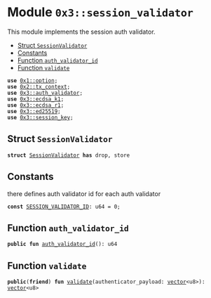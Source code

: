 
<a name="0x3_session_validator"></a>

# Module `0x3::session_validator`

This module implements the session auth validator.


-  [Struct `SessionValidator`](#0x3_session_validator_SessionValidator)
-  [Constants](#@Constants_0)
-  [Function `auth_validator_id`](#0x3_session_validator_auth_validator_id)
-  [Function `validate`](#0x3_session_validator_validate)


<pre><code><b>use</b> <a href="">0x1::option</a>;
<b>use</b> <a href="">0x2::tx_context</a>;
<b>use</b> <a href="auth_validator.md#0x3_auth_validator">0x3::auth_validator</a>;
<b>use</b> <a href="ecdsa_k1.md#0x3_ecdsa_k1">0x3::ecdsa_k1</a>;
<b>use</b> <a href="ecdsa_r1.md#0x3_ecdsa_r1">0x3::ecdsa_r1</a>;
<b>use</b> <a href="ed25519.md#0x3_ed25519">0x3::ed25519</a>;
<b>use</b> <a href="session_key.md#0x3_session_key">0x3::session_key</a>;
</code></pre>



<a name="0x3_session_validator_SessionValidator"></a>

## Struct `SessionValidator`



<pre><code><b>struct</b> <a href="session_validator.md#0x3_session_validator_SessionValidator">SessionValidator</a> <b>has</b> drop, store
</code></pre>



<a name="@Constants_0"></a>

## Constants


<a name="0x3_session_validator_SESSION_VALIDATOR_ID"></a>

there defines auth validator id for each auth validator


<pre><code><b>const</b> <a href="session_validator.md#0x3_session_validator_SESSION_VALIDATOR_ID">SESSION_VALIDATOR_ID</a>: u64 = 0;
</code></pre>



<a name="0x3_session_validator_auth_validator_id"></a>

## Function `auth_validator_id`



<pre><code><b>public</b> <b>fun</b> <a href="session_validator.md#0x3_session_validator_auth_validator_id">auth_validator_id</a>(): u64
</code></pre>



<a name="0x3_session_validator_validate"></a>

## Function `validate`



<pre><code><b>public</b>(<b>friend</b>) <b>fun</b> <a href="session_validator.md#0x3_session_validator_validate">validate</a>(authenticator_payload: <a href="">vector</a>&lt;u8&gt;): <a href="">vector</a>&lt;u8&gt;
</code></pre>
